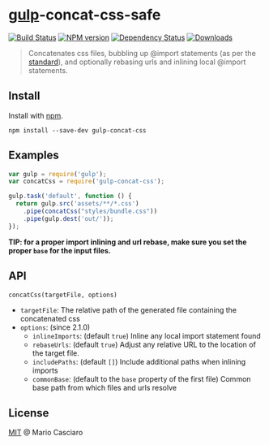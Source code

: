 # [gulp](https://github.com/wearefractal/gulp)-concat-css-safe
[![Build Status](https://secure.travis-ci.org/mariocasciaro/gulp-concat-css.png?branch=master)](https://travis-ci.org/mariocasciaro/gulp-concat-css)
[![NPM version](http://img.shields.io/npm/v/gulp-concat-css.svg)](https://www.npmjs.org/package/gulp-concat-css)
[![Dependency Status](https://david-dm.org/mariocasciaro/gulp-concat-css.svg)](https://david-dm.org/mariocasciaro/gulp-concat-css)
[![Downloads](http://img.shields.io/npm/dm/gulp-concat-css.svg)](https://www.npmjs.org/package/gulp-concat-css)

> Concatenates css files, bubbling up @import statements (as per the [standard](https://developer.mozilla.org/en-US/docs/Web/CSS/@import)), and optionally rebasing urls and inlining local @import statements.

## Install

Install with [npm](https://npmjs.org/package/gulp-concat-css).

```
npm install --save-dev gulp-concat-css
```

## Examples

```js
var gulp = require('gulp');
var concatCss = require('gulp-concat-css');

gulp.task('default', function () {
  return gulp.src('assets/**/*.css')
    .pipe(concatCss("styles/bundle.css"))
    .pipe(gulp.dest('out/'));
});
```

**TIP: for a proper import inlining and url rebase, make sure you set the proper `base` for the input files.**

## API

`concatCss(targetFile, options)`
* `targetFile`: The relative path of the generated file containing the concatenated css
* `options`: (since 2.1.0)
    * `inlineImports`: (default `true`) Inline any local import statement found
    * `rebaseUrls`: (default `true`) Adjust any relative URL to the location of the target file.
    * `includePaths`: (default `[]`) Include additional paths when inlining imports
    * `commonBase`: (default to the `base` property of the first file) Common base path from which files and urls resolve

## License

[MIT](http://en.wikipedia.org/wiki/MIT_License) @ Mario Casciaro
